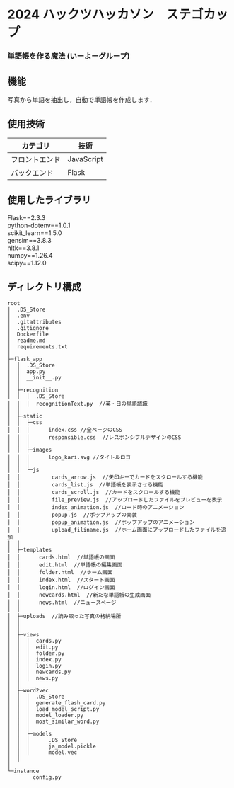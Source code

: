 # 2024 ハックツハッカソン　ステゴカップ
### 単語帳を作る魔法 (いーよーグループ)


## 機能

写真から単語を抽出し，自動で単語帳を作成します．


## 使用技術
|カテゴリ|技術|
|---|---|
|フロントエンド|JavaScript|
|バックエンド|Flask|

## 使用したライブラリ
Flask==2.3.3<br>
python-dotenv==1.0.1<br>
scikit_learn==1.5.0<br>
gensim==3.8.3<br>
nltk==3.8.1<br>
numpy==1.26.4<br>
scipy==1.12.0<br>

## ディレクトリ構成

```
root
│  .DS_Store
│  .env
│  .gitattributes
│  .gitignore
│  Dockerfile
│  readme.md
│  requirements.txt
│
├─flask_app
│  │  .DS_Store
│  │  app.py
│  │  __init__.py
│  │
│  ├─recognition
│  │  │  .DS_Store
│  │  │  recognitionText.py  //英・日の単語認識
│  │
│  ├─static
│  │  ├─css
│  │  │      index.css //全ページのCSS
│  │  │      responsible.css  //レスポンシブルデザインのCSS
│  │  │
│  │  ├─images
│  │  │      logo_kari.svg //タイトルロゴ
│  │  │
│  │  └─js
│  │          cards_arrow.js  //矢印キーでカードをスクロールする機能
│  │          cards_list.js  //単語帳を表示させる機能
│  │          cards_scroll.js  //カードをスクロールする機能
│  │          file_preview.js  //アップロードしたファイルをプレビューを表示
│  │          index_animation.js  //ロード時のアニメーション
│  │          popup.js  //ポップアップの実装
│  │          popup_animation.js  //ポップアップのアニメーション
│  │          upload_filiname.js  //ホーム画面にアップロードしたファイルを追加
│  │
│  ├─templates
│  │      cards.html  //単語帳の画面
│  │      edit.html  //単語帳の編集画面
│  │      folder.html  //ホーム画面
│  │      index.html  //スタート画面
│  │      login.html  //ログイン画面
│  │      newcards.html  //新たな単語帳の生成画面
│  │      news.html  //ニュースページ
│  │
│  ├─uploads  //読み取った写真の格納場所
│  │
│  │
│  ├─views
│  │  │  cards.py
│  │  │  edit.py
│  │  │  folder.py
│  │  │  index.py
│  │  │  login.py
│  │  │  newcards.py
│  │  │  news.py
│  │
│  ├─word2vec
│  │  │  .DS_Store
│  │  │  generate_flash_card.py
│  │  │  load_model_script.py
│  │  │  model_loader.py
│  │  │  most_similar_word.py
│  │  │
│  │  ├─models
│  │  │      .DS_Store
│  │  │      ja_model.pickle
│  │  │      model.vec   
│  │
│
└─instance
        config.py
```
